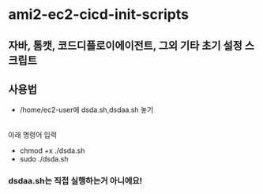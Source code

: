 # ami2-ec2-cicd-init-scripts
## 자바, 톰캣, 코드디플로이에이전트, 그외 기타 초기 설정 스크립트

## 사용법
- /home/ec2-user에 dsda.sh,dsdaa.sh 놓기

 </br> 아래 명령어 입력
 
- chmod +x ./dsda.sh
- sudo ./dsda.sh
### dsdaa.sh는 직접 실행하는거 아니에요!
